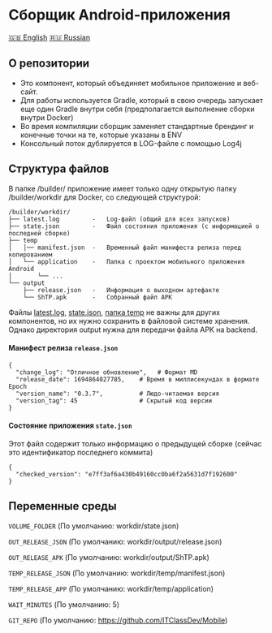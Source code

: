 # Сборщик Android-приложения
[🇬🇧 English](/README.md) [🇷🇺 Russian](/README.ru.md)

## О репозитории

* Это компонент, который объединяет мобильное приложение и веб-сайт.
* Для работы используется Gradle, который в свою очередь запускает еще один Gradle внутри себя (предполагается выполнение сборки внутри Docker)
* Во время компиляции сборщик заменяет стандартные брендинг и конечные точки на те, которые указаны в ENV
* Консольный поток дублируется в LOG-файле с помощью Log4j


## Структура файлов
В папке /builder/ приложение имеет только одну открытую папку /builder/workdir для Docker, со следующей структурой:

```
/builder/workdir/
├── latest.log         -   Log-файл (общий для всех запусков)
├── state.json         -   Файл состояния приложения (с информацией о последней сборке)
├── temp
│   │── manifest.json  -   Временный файл манифеста релиза перед копированием
│   └── application    -   Папка с проектом мобильного приложения Android
│       └── ...
└── output
    ├── release.json   -   Информация о выходном артефакте
    └── ShTP.apk       -   Собранный файл APK
```

Файлы <ins>latest.log</ins>, <ins>state.json</ins>, <ins>папка temp</ins> не важны для других компонентов, но их нужно сохранить в файловой системе хранения.
Однако директория output нужна для передачи файла APK на backend.

#### Манифест релиза `release.json`
```
{
  "change_log": "Отличное обновление",   # Формат MD
  "release_date": 1694864027785,    # Время в миллисекундах в формате Epoch
  "version_name": "0.3.7",          # Людо-читаемая версия
  "version_tag": 45                 # Скрытый код версии
}
```

#### Состояние приложения `state.json`
Этот файл содержит только информацию о предыдущей сборке (сейчас это идентификатор последнего коммита)
```
{
  "checked_version": "e7ff3af6a430b49160cc0ba6f2a5631d7f192600"
}
```

## Переменные среды

`VOLUME_FOLDER` (По умолчанию: workdir/state.json)

`OUT_RELEASE_JSON` (По умолчанию: workdir/output/release.json)

`OUT_RELEASE_APK` (По умолчанию: workdir/output/ShTP.apk)

`TEMP_RELEASE_JSON` (По умолчанию: workdir/temp/manifest.json)

`TEMP_RELEASE_APP` (По умолчанию: workdir/temp/application)

`WAIT_MINUTES` (По умолчанию: 5)

`GIT_REPO` (По умолчанию: https://github.com/ITClassDev/Mobile)